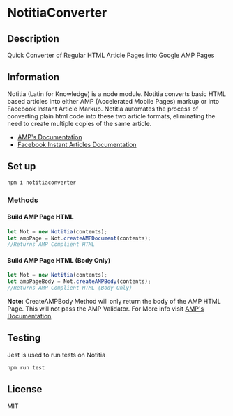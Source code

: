 # NotitiaConverter

## Description

Quick Converter of Regular HTML Article Pages into Google AMP Pages

## Information

Notitia (Latin for Knowledge) is a node module. Notitia converts basic HTML based articles into either AMP (Accelerated Mobile Pages) markup or into Facebook Instant Article Markup. Notitia automates the process of converting plain html code into these two article formats, eliminating the need to create multiple copies of the same article. 

* [AMP's Documentation](https://www.ampproject.org/)
* [Facebook Instant Articles Documentation](https://developers.facebook.com/docs/instant-articles/)

## Set up

```bash
npm i notitiaconverter
```

### Methods

#### Build AMP Page HTML

```javascript
let Not = new Notitia(contents);
let ampPage = Not.createAMPDocument(contents);
//Returns AMP Complient HTML
```

#### Build AMP Page HTML (Body Only)

```javascript
let Not = new Notitia(contents);
let ampPageBody = Not.createAMPBody(contents);
//Returns AMP Complient HTML (Body Only)
```

__Note:__
CreateAMPBody Method will only return the body of the AMP HTML Page. 
This will not pass the AMP Validator. 
For More info visit [AMP's Documentation](https://www.ampproject.org/docs/getting-started/)

## Testing

Jest is used to run tests on Notitia

```bash
npm run test
```

## License

MIT
